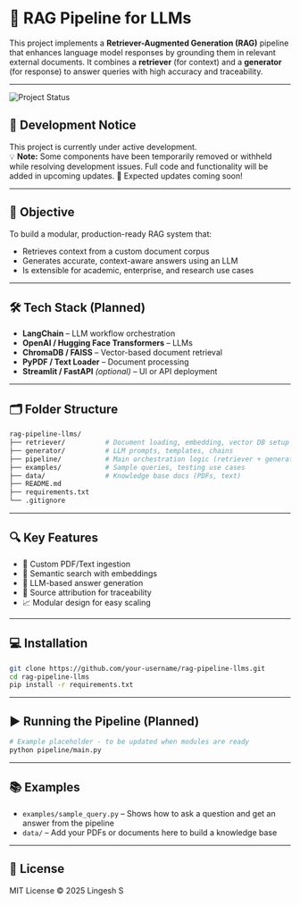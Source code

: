 # 🧠 RAG Pipeline for LLMs

This project implements a **Retriever-Augmented Generation (RAG)** pipeline that enhances language model responses by grounding them in relevant external documents. It combines a **retriever** (for context) and a **generator** (for response) to answer queries with high accuracy and traceability.

---
![Project Status](https://img.shields.io/badge/status-in--progress-yellow)

## 🚧 Development Notice

This project is currently under active development.  
💡 **Note:** Some components have been temporarily removed or withheld while resolving development issues. Full code and functionality will be added in upcoming updates.
📅 Expected updates coming soon!

---

## 🎯 Objective

To build a modular, production-ready RAG system that:
- Retrieves context from a custom document corpus
- Generates accurate, context-aware answers using an LLM
- Is extensible for academic, enterprise, and research use cases

---

## 🛠️ Tech Stack (Planned)

- **LangChain** – LLM workflow orchestration  
- **OpenAI / Hugging Face Transformers** – LLMs  
- **ChromaDB / FAISS** – Vector-based document retrieval  
- **PyPDF / Text Loader** – Document processing  
- **Streamlit / FastAPI** *(optional)* – UI or API deployment

---

## 🗂️ Folder Structure

```bash
rag-pipeline-llms/
├── retriever/          # Document loading, embedding, vector DB setup
├── generator/          # LLM prompts, templates, chains
├── pipeline/           # Main orchestration logic (retriever + generator)
├── examples/           # Sample queries, testing use cases
├── data/               # Knowledge base docs (PDFs, text)
├── README.md
├── requirements.txt
└── .gitignore
```

---

## 🔍 Key Features

- 📄 Custom PDF/Text ingestion  
- 🧠 Semantic search with embeddings  
- 🤖 LLM-based answer generation  
- 📜 Source attribution for traceability  
- 📈 Modular design for easy scaling

---

## 💻 Installation

```bash
git clone https://github.com/your-username/rag-pipeline-llms.git
cd rag-pipeline-llms
pip install -r requirements.txt
```

---

## ▶️ Running the Pipeline (Planned)

```bash
# Example placeholder - to be updated when modules are ready
python pipeline/main.py
```

---

## 📚 Examples

- `examples/sample_query.py` – Shows how to ask a question and get an answer from the pipeline  
- `data/` – Add your PDFs or documents here to build a knowledge base

---

## 📜 License

MIT License © 2025 Lingesh S
